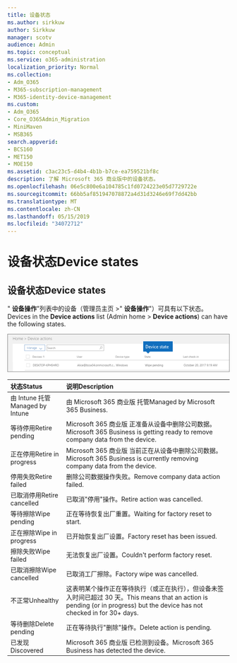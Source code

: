 ```yaml
---
title: 设备状态
ms.author: sirkkuw
author: Sirkkuw
manager: scotv
audience: Admin
ms.topic: conceptual
ms.service: o365-administration
localization_priority: Normal
ms.collection:
- Adm_O365
- M365-subscription-management
- M365-identity-device-management
ms.custom:
- Adm_O365
- Core_O365Admin_Migration
- MiniMaven
- MSB365
search.appverid:
- BCS160
- MET150
- MOE150
ms.assetid: c3ac23c5-d4b4-4b1b-b7ce-ea759521bf8c
description: 了解 Microsoft 365 商业版中的设备状态。
ms.openlocfilehash: 06e5c800e6a104785c1fd0724223e05d7729722e
ms.sourcegitcommit: 66bb5af851947078872a4d31d3246e69f7dd42bb
ms.translationtype: MT
ms.contentlocale: zh-CN
ms.lasthandoff: 05/15/2019
ms.locfileid: "34072712"
---
```

# <a name="device-states"></a><span data-ttu-id="3d2dd-103">设备状态</span><span class="sxs-lookup"><span data-stu-id="3d2dd-103">Device states</span></span>

## <a name="device-states"></a><span data-ttu-id="3d2dd-104">设备状态</span><span class="sxs-lookup"><span data-stu-id="3d2dd-104">Device states</span></span>

<span data-ttu-id="3d2dd-105">" **设备操作**"列表中的设备（管理员主页 \>" **设备操作**"）可具有以下状态。</span><span class="sxs-lookup"><span data-stu-id="3d2dd-105">Devices in the **Device actions** list (Admin home \> **Device actions**) can have the following states.</span></span>
  
![In the Device actions list, you can see the Devices states.](media/a621c47e-45d9-4e1a-beb9-c03254d40c1d.png)
  
|<span data-ttu-id="3d2dd-107">**状态**</span><span class="sxs-lookup"><span data-stu-id="3d2dd-107">**Status**</span></span>|<span data-ttu-id="3d2dd-108">**说明**</span><span class="sxs-lookup"><span data-stu-id="3d2dd-108">**Description**</span></span>|
|:-----|:-----|
|<span data-ttu-id="3d2dd-109">由 Intune 托管</span><span class="sxs-lookup"><span data-stu-id="3d2dd-109">Managed by Intune</span></span>  <br/> |<span data-ttu-id="3d2dd-110">由 Microsoft 365 商业版 托管</span><span class="sxs-lookup"><span data-stu-id="3d2dd-110">Managed by Microsoft 365 Business.</span></span>  <br/> |
|<span data-ttu-id="3d2dd-111">等待停用</span><span class="sxs-lookup"><span data-stu-id="3d2dd-111">Retire pending</span></span>  <br/> |<span data-ttu-id="3d2dd-112">Microsoft 365 商业版 正准备从设备中删除公司数据。</span><span class="sxs-lookup"><span data-stu-id="3d2dd-112">Microsoft 365 Business is getting ready to remove company data from the device.</span></span>  <br/> |
|<span data-ttu-id="3d2dd-113">正在停用</span><span class="sxs-lookup"><span data-stu-id="3d2dd-113">Retire in progress</span></span>  <br/> |<span data-ttu-id="3d2dd-114">Microsoft 365 商业版 当前正在从设备中删除公司数据。</span><span class="sxs-lookup"><span data-stu-id="3d2dd-114">Microsoft 365 Business is currently removing company data from the device.</span></span>  <br/> |
|<span data-ttu-id="3d2dd-115">停用失败</span><span class="sxs-lookup"><span data-stu-id="3d2dd-115">Retire failed</span></span>  <br/> | <span data-ttu-id="3d2dd-116">删除公司数据操作失败。</span><span class="sxs-lookup"><span data-stu-id="3d2dd-116">Remove company data action failed.</span></span>  <br/> |
|<span data-ttu-id="3d2dd-117">已取消停用</span><span class="sxs-lookup"><span data-stu-id="3d2dd-117">Retire cancelled</span></span>  <br/> |<span data-ttu-id="3d2dd-118">已取消"停用"操作。</span><span class="sxs-lookup"><span data-stu-id="3d2dd-118">Retire action was cancelled.</span></span>  <br/> |
|<span data-ttu-id="3d2dd-119">等待擦除</span><span class="sxs-lookup"><span data-stu-id="3d2dd-119">Wipe pending</span></span>  <br/> |<span data-ttu-id="3d2dd-120">正在等待恢复出厂重置。</span><span class="sxs-lookup"><span data-stu-id="3d2dd-120">Waiting for factory reset to start.</span></span>  <br/> |
|<span data-ttu-id="3d2dd-121">正在擦除</span><span class="sxs-lookup"><span data-stu-id="3d2dd-121">Wipe in progress</span></span>  <br/> |<span data-ttu-id="3d2dd-122">已开始恢复出厂设置。</span><span class="sxs-lookup"><span data-stu-id="3d2dd-122">Factory reset has been issued.</span></span>  <br/> |
|<span data-ttu-id="3d2dd-123">擦除失败</span><span class="sxs-lookup"><span data-stu-id="3d2dd-123">Wipe failed</span></span>  <br/> |<span data-ttu-id="3d2dd-124">无法恢复出厂设置。</span><span class="sxs-lookup"><span data-stu-id="3d2dd-124">Couldn't perform factory reset.</span></span>  <br/> |
|<span data-ttu-id="3d2dd-125">已取消擦除</span><span class="sxs-lookup"><span data-stu-id="3d2dd-125">Wipe cancelled</span></span>  <br/> |<span data-ttu-id="3d2dd-126">已取消工厂擦除。</span><span class="sxs-lookup"><span data-stu-id="3d2dd-126">Factory wipe was cancelled.</span></span>  <br/> |
|<span data-ttu-id="3d2dd-127">不正常</span><span class="sxs-lookup"><span data-stu-id="3d2dd-127">Unhealthy</span></span>  <br/> |<span data-ttu-id="3d2dd-128">这表明某个操作正在等待执行（或正在执行），但设备未签入时间已超过 30 天。</span><span class="sxs-lookup"><span data-stu-id="3d2dd-128">This means that an action is pending (or in progress) but the device has not checked in for 30+ days.</span></span>  <br/> |
|<span data-ttu-id="3d2dd-129">等待删除</span><span class="sxs-lookup"><span data-stu-id="3d2dd-129">Delete pending</span></span>  <br/> |<span data-ttu-id="3d2dd-130">正在等待执行"删除"操作。</span><span class="sxs-lookup"><span data-stu-id="3d2dd-130">Delete action is pending.</span></span>  <br/> |
|<span data-ttu-id="3d2dd-131">已发现</span><span class="sxs-lookup"><span data-stu-id="3d2dd-131">Discovered</span></span>  <br/> |<span data-ttu-id="3d2dd-132">Microsoft 365 商业版 已检测到设备。</span><span class="sxs-lookup"><span data-stu-id="3d2dd-132">Microsoft 365 Business has detected the device.</span></span>  <br/> |
   
